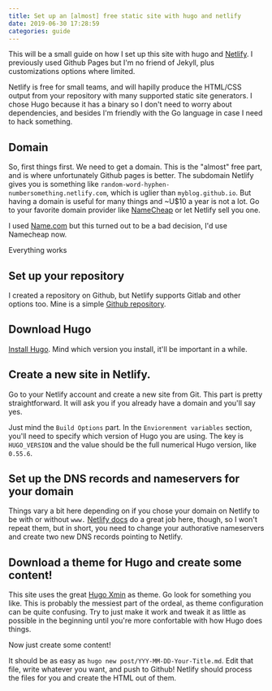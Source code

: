 ```yaml
---
title: Set up an [almost] free static site with hugo and netlify
date: 2019-06-30 17:28:59
categories: guide
---
```


This will be a small guide on how I set up this site with hugo and [Netlify](https://netlify.com). I previously used Github Pages but I'm no friend of Jekyll, plus customizations options where limited.

Netlify is free for small teams, and will hapilly produce the HTML/CSS output from your repository with many supported static site generators. I chose Hugo because it has a binary so I don't need to worry about dependencies, and besides I'm friendly with the Go language in case I need to hack something.

## Domain 
So, first things first. We need to get a domain. This is the "almost" free part, and is where unfortunately Github pages is better. The subdomain Netlify gives you is something like `random-word-hyphen-numbersomething.netlify.com`, which is uglier than `myblog.github.io`. But having a domain is useful for many things and ~U$10 a year is not a lot. Go to your favorite domain provider like [NameCheap](https://namecheap.com) or let Netlify sell you one. 

I used [Name.com](https://name.com) but this turned out to be a bad decision, I'd use Namecheap now.

Everything works

## Set up your repository

I created a repository on Github, but Netlify supports Gitlab and other options too. Mine is a simple [Github repository](https://github.com/joaquinlpereyra/blog).

## Download Hugo

[Install Hugo](https://gohugo.io/getting-started/installing/). Mind which version you install, it'll be important in a while.

## Create a new site in Netlify.

Go to your Netlify account and create a new site from Git. This part is pretty straightforward. It will ask you if you already have a domain and you'll say yes.

Just mind the `Build Options` part. In the `Enviorenment variables` section, you'll need to specify which version of Hugo you are using.  The key is `HUGO_VERSION` and the value should be the full numerical Hugo version, like `0.55.6`. 

## Set up the DNS records and nameservers for your domain

Things vary a bit here depending on if you chose your domain on Netlify to be with or without `www.` [Netlify docs](https://www.netlify.com/docs/custom-domains/) do a great job here, though, so I won't repeat them, but in short, you need to change your authorative nameservers and create two new DNS records pointing to Netlify.

## Download a theme for Hugo and create some content!

This site uses the great [Hugo Xmin](https://github.com/yihui/hubo-xmin) as theme. Go look for something you like. This is probably the messiest part of the ordeal, as theme configuration can be quite confusing. Try to just make it work and tweak it as little as possible in the beginning until you're more confortable with how Hugo does things.

Now just create some content! 

It should be as easy as `hugo new post/YYY-MM-DD-Your-Title.md`. Edit that file, write whatever you want, and push to Github! Netlify should process the files for you and create the HTML out of them.
